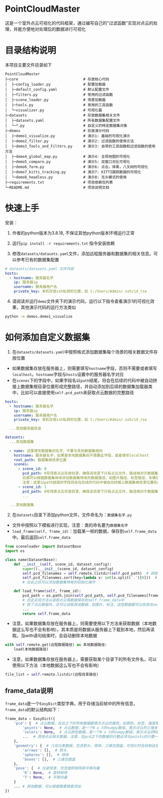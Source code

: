 # PointCloudMaster

这是一个室外点云可视化的代码框架，通过编写自己的"过滤函数"实现对点云的处理，并能方便地对处理后的数据进行可视化



# 目录结构说明

本项目主要文件目录如下

```
PointCloudMaster
├─core                              # 存放核心代码
│  ├─config_loader.py               # 配置加载器
│  ├─default_config.yaml            # 默认配置文件
│  ├─filters.py                     # 常用的过滤函数
│  ├─scene_loader.py                # 场景加载器
│  ├─tools.py                       # 常用的工具函数
│  └─visualizer.py                  # 可视化器
├─datasets                          # 存放数据集相关文件
│  ├─datasets.yaml                  # 所有数据集配置文件
│  └─*.py                           # 自定义的特定数据集对象
├─demos                             # 存放演示代码
│  ├─demo1_visualize.py             # 演示1: 基础的可视化演示
│  ├─demo2_filter.py                # 演示2: 过滤函数的使用方法
│  ├─demo3_Tools_and_Filters.py     # 演示3: 自带的工具函数和过滤函数的使用方法
│  ├─demo4_global_map.py            # 演示4: 全局地图的可视化
│  ├─demo5_compare.py               # 演示5: 双窗口对比可视化
│  ├─demo6_form.py                  # 演示6: 点云，体素，八叉树的可视化
│  ├─demo7_kitti_tracking.py        # 演示7: KITTI跟踪数据的可视化
│  └─demo8_headless.py              # 演示8: 无头模式的使用
├─requirements.txt                  # 项目依赖包列表
└─README.md                         # 项目说明文档
```


# 快速上手

安装：

1. 作者的python版本为3.8.18, 不保证其他python版本环境运行正常

2. 运行`pip install -r requirements.txt` 指令安装依赖

3. 修改`datasets/datasets.yaml`文件，添加远程服务器和数据集的相关信息。可以参考已有的数据集配置
```yaml
# datasets/datasets.yaml 文件内容
hosts:
  - hostname: 服务器名字
    ip: 服务器ip
    username: 服务器用户名
    private_key: 本机存放ssh私钥的位置，如 C:/Users/Admin/.ssh/id_rsa
```

4. 请阅读并运行`demo`文件夹下的演示代码，运行以下指令查看演示1的可视化效果，其他演示代码的运行方法类似
```bash
python -m demos.demo1_visualize
```



# 如何添加自定义数据集

1. 在`datasets/datasets.yaml`中按照格式添加数据集每个场景的相关数据文件存放位置
- 如果数据集存放在服务器上，则需要填写`hostname`字段，否则不需要或者填写`localhost`。`hostname`字段与`hosts`设置中的服务器名字对应
- 在`scenes`下的字段中，如果字段名以`path`结尾，将会在后续的代码中被自动拼接上数据集根目录位置形成完整路径，并自动添加到后续的数据集加载器类中，比如可以直接使用`self.pcd_path`来获取点云数据的完整路径


```yaml
hosts:
  - hostname: 服务器名字
    ip: 服务器ip
    username: 服务器用户名
    private_key: 本机存放ssh私钥的位置，如 C:/Users/Admin/.ssh/id_rsa

  ...其他服务器信息

datasets:
  ...其他数据集
  
  - name: 这里填写数据集的名字，不要与其他数据集相同
    hostname: 服务器名字，如果是本地数据集则不需要此字段，或者填写localhost
    root_path: 数据集根目录位置
    scenes:
      - scene_id: 0
        pcd_path: 0号场景点云存放目录，确保该目录下只有点云文件，路径相对于数据集根目录
        后面可以根据数据集继续添加数据集特有的数据路径，如图片路径，标签路径，车辆状态路径等等
        注意：这里以path结尾的字段将会在后续的代码中被自动拼接上数据集根目录位置形成完整路径，并自动添加到后续的数据集加载器中
      - scene_id: 1
        pcd_path: 0号场景点云存放目录，确保该目录下只有点云文件，路径相对于数据集根目录
        ...
  
  ...其他数据集
```


2. 在`datasets`目录下添加python文件，文件命名为：`数据集名字.py`
- 文件中按照以下模板进行实现，注意：类的命名要为`数据集名字`
- `load_frame(self, frame_id)`：加载某一帧的数据，保存到`self.frame_data`中。最后返回`self.frame_data`


```python
from sceneloader import DatasetBase
import os

class name(DatasetBase):
    def __init__(self, scene_id, dataset_config):
        super().__init__(scene_id, dataset_config)
        self.pcd_filenames = self.remote.listdir(self.pcd_path)  # 获取点云文件名列表
        self.pcd_filenames.sort(key=lambda x: int(x.split('.')[0]))  # 假设文件名为数字，按数字排序
        # 在此之后可以添加数据集特有的初始化操作

    def load_frame(self, frame_id):
        pcd_path = os.path.join(self.pcd_path, self.pcd_filenames[frame_id])
        # 在此实现方法以读取点云等数据保存到self.frame_data中
        # 除了点云数据外，还可以读取其他数据，如图片，标注，这些数据都可以存放在self.frame_data中
        ...
        return self.frame_data
```
- 注意，如果数据集存放在服务器上，则需要使用以下方法来获取数据（本地数据这么写也不会有影响）。其本质是将数据从服务器上下载到本地，然后再读取。当with语句结束时，会自动删除本地数据
```python
with self.remote.get(远程数据路径) as 本地数据路径:
    load(本地数据路径)
```
- 注意，如果数据集存放在服务器上，需要获取某个目录下的所有文件名，可以使用以下方法（本地数据这么写也不会有影响）
```python
file_list = self.remote.listdir(远程目录路径)
```


## frame_data说明
`frame_data`是一个`EasyDict`类型字典，用于存储当前帧中的所有信息，`frame_data`的默认结构如下：

```python
frame_data = EasyDict({
    'pcd': {  # 点云数据，在此之下的所有数据都表示点云的属性，如颜色，标签，强度等。所有点云相关数据的行数必须与points的行数一致
        'points': None,  # 点云数据，是一个N x 3的numpy数组，表示点云的三维坐标
        'colors': None,  # 点云颜色数据，是一个N x 3的numpy数组，表示点云的RGB颜色值，如果为None，则使用默认渲染颜色
        ...  # 其他点云相关数据，注意，在pcd之下的数据的行数必须与points的行数一致，表示每个点的属性。例如intensity, label等
    },
    'geometry': {  # 几何元素数据，包含箭头，球体，三维包围盒。可视化时会绘制这些几何元素，空列表表示不绘制
        'arrows': [],  # 箭头
        'spheres': [],  # 球体
        'boxes': [],  # 三维包围盒
    },
    'pose': {  # 位姿信息，包含旋转矩阵和平移向量
        'R': None,  # 旋转矩阵
        'T': None,  # 平移向量
    }
    ... # 其他数据，可以根据需要随意添加
})
```